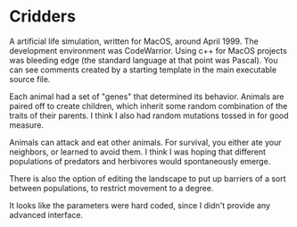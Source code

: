 # Cridders

A artificial life simulation, written for MacOS, around April 1999.
The development environment was CodeWarrior. Using c++ for MacOS
projects was bleeding edge (the standard language at that point
was Pascal). You can see comments created by a starting template
in the main executable source file.

Each animal had a set of "genes" that determined its behavior.
Animals are paired off to create children, which inherit some
random combination of the traits of their parents. I think I also
had random mutations tossed in for good measure.

Animals can attack and eat other animals. For survival, you either
ate your neighbors, or learned to avoid them. I think I was hoping
that different populations of predators and herbivores would spontaneously
emerge.

There is also the option of editing the landscape to put up barriers
of a sort between populations, to restrict movement to a degree.

It looks like the parameters were hard coded, since I didn't provide
any advanced interface.